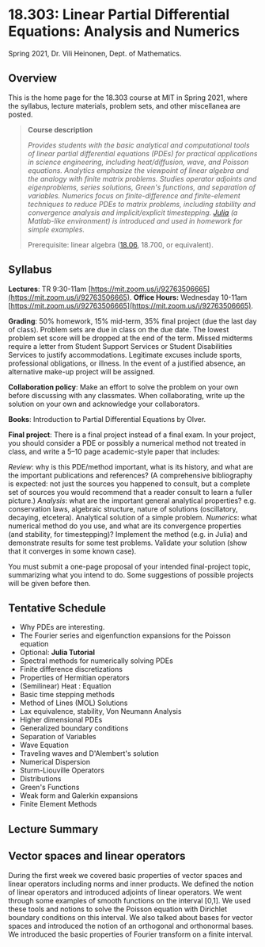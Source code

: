 # 18.303: Linear Partial Differential Equations: Analysis and Numerics

Spring 2021, Dr. Vili Heinonen, Dept. of Mathematics.

Overview
--------

This is the home page for the 18.303 course at MIT in Spring 2021, where the syllabus, lecture materials, problem sets, and other miscellanea are posted.

> **Course description**
>
> _Provides students with the basic analytical and computational tools of linear partial differential equations (PDEs) for practical applications in science engineering, including heat/diffusion, wave, and Poisson equations. Analytics emphasize the viewpoint of linear algebra and the analogy with finite matrix problems. Studies operator adjoints and eigenproblems, series solutions, Green's functions, and separation of variables. Numerics focus on finite-difference and finite-element techniques to reduce PDEs to matrix problems, including stability and convergence analysis and implicit/explicit timestepping. [Julia](http://julialang.org/) (a Matlab-like environment) is introduced and used in homework for simple examples._
>
> Prerequisite: linear algebra ([18.06](http://web.mit.edu/18.06), 18.700, or equivalent).

Syllabus
--------

**Lectures**: TR 9:30-11am [https://mit.zoom.us/j/92763506665](https://mit.zoom.us/j/92763506665). 
**Office Hours:** Wednesday 10-11am [https://mit.zoom.us/j/92763506665](https://mit.zoom.us/j/92763506665).

**Grading**: 50% homework, 15% mid-term, 35% final project
(due the last day of class). Problem sets are due in class on the due date.
The lowest problem set score will be dropped at the end of the term. Missed
midterms require a letter from Student Support Services or Student Disabilities
Services to justify accommodations. Legitimate excuses include sports,
professional obligations, or illness. In the event of a justified absence, an
alternative make-up project will be assigned.

**Collaboration policy**: Make an effort to solve the problem on your own before
discussing with any classmates. When collaborating, write up the solution on
your own and acknowledge your collaborators.

**Books**: Introduction to Partial Differential Equations by Olver.

**Final project**: There is a final project instead of a final exam. In your project,
you should consider a PDE or possibly a numerical
method not treated in class, and write a 5–10 page academic-style paper that
includes:

*Review*: why is this PDE/method important, what is its history, and what are
the important publications and references? (A comprehensive bibliography is
expected: not just the sources you happened to consult, but a complete set of
sources you would recommend that a reader consult to learn a fuller picture.)
*Analysis*: what are the important general analytical properties? e.g.
conservation laws, algebraic structure, nature of solutions (oscillatory,
decaying, etcetera). Analytical solution of a simple problem.
*Numerics*: what numerical method do you use, and what are its convergence
properties (and stability, for timestepping)? Implement the method (e.g. in
Julia) and demonstrate results for some test problems. Validate your solution
(show that it converges in some known case).

You must submit a one-page proposal of your intended final-project topic,
summarizing what you intend to do. Some suggestions of
possible projects will be given before then.

Tentative Schedule
--------------------

- Why PDEs are interesting.
- The Fourier series and eigenfunction expansions for the Poisson equation
- Optional: **Julia Tutorial**
- Spectral methods for numerically solving PDEs
- Finite difference discretizations
- Properties of Hermitian operators
- (Semilinear) Heat : Equation
- Basic time stepping methods
- Method of Lines (MOL) Solutions
- Lax equivalence, stability, Von Neumann Analysis
- Higher dimensional PDEs
- Generalized boundary conditions
- Separation of Variables
- Wave Equation
- Traveling waves and D'Alembert's solution
- Numerical Dispersion
- Sturm-Liouville Operators
- Distributions
- Green's Functions
- Weak form and Galerkin expansions
- Finite Element Methods

Lecture Summary
-------------------

Vector spaces and linear operators
-------------------
During the first week we covered basic properties of vector spaces and linear operators including norms and inner products. We defined the notion of linear operators and introduced adjoints of linear operators. We went through some examples of smooth functions on the interval \[0,1\]. We used these tools and notions to solve the Poisson equation with Dirichlet boundary conditions on this interval. We also talked about bases for vector spaces and introduced the notion of an orthogonal and orthonormal bases. We introduced the basic properties of Fourier transform on a finite interval.
